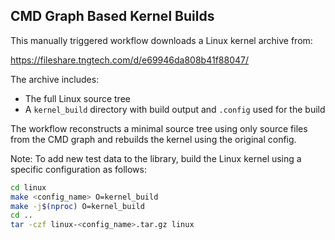 <!--
SPDX-License-Identifier: GPL-2.0-only
SPDX-FileCopyrightText: 2025 TNG Technology Consulting GmbH
-->

## CMD Graph Based Kernel Builds

This manually triggered workflow downloads a Linux kernel archive from:

https://fileshare.tngtech.com/d/e69946da808b41f88047/

The archive includes:
- The full Linux source tree
- A `kernel_build` directory with build output and `.config` used for the build

The workflow reconstructs a minimal source tree using only source files from the CMD graph and rebuilds the kernel using the original config.

Note: To add new test data to the library, build the Linux kernel using a specific configuration as follows:
```bash
cd linux
make <config_name> O=kernel_build
make -j$(nproc) O=kernel_build
cd ..
tar -czf linux-<config_name>.tar.gz linux
```
